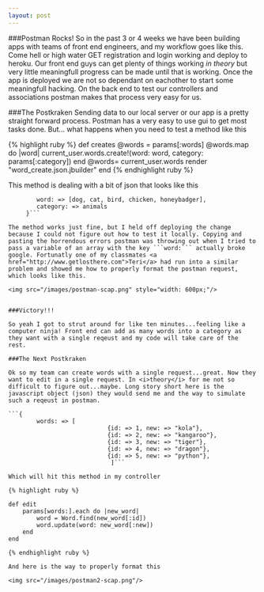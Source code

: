 ```yaml
---
layout: post
---
```


###Postman Rocks!
So in the past 3 or 4 weeks we have been building apps with teams of front end engineers, and my workflow goes like this. Come hell or high water GET registration and login working and deploy to heroku. Our front end guys can get plenty of things working <i>in theory</i> but very little meaningfull progress can be made until that is working. Once the app is deployed we are not so dependant on eachother to start some meaningfull hacking. On the back end to test our controllers and associations postman makes that process very easy for us. 

###The Postkraken
Sending data to our local server or our app is a pretty straight forward process. Postman has a very easy to use gui to get most tasks done. But... what happens when you need to test a method like this

{% highlight ruby %}
def creates
	@words = params[:words]
	@words.map do |word|
		current_user.words.create!(word: word, category: params[:category])
   end
  @words= current_user.words
	render "word_create.json.jbuilder"
end
{% endhighlight ruby %}

This method is dealing with a bit of json that looks like this
```{
		word: => [dog, cat, bird, chicken, honeybadger], 
		category: => animals
	 }```

The method works just fine, but I held off deploying the change because I could not figure out how to test it locally. Copying and pasting the horrendous errors postman was throwing out when I tried to pass a variable of an array with the key ```word:``` actually broke google. Fortunatly one of my classmates <a href="http://www.getlosthere.com">Teri</a> had run into a similar problem and showed me how to properly format the postman request, which looks like this.

<img src="/images/postman-scap.png" style="width: 600px;"/>


###Victory!!!

So yeah I got to strut around for like ten minutes...feeling like a computer ninja! Front end can add as many words into a category as they want with a single reqeust and my code will take care of the rest.

###The Next Postkraken

Ok so my team can create words with a single request...great. Now they want to edit in a single request. In <i>theory</i> for me not so difficult to figure out...maybe. Long story short here is the javascript object (json) they would send me and the way to simulate such a reqeust in postman.

```{
		words: => [
							{id: => 1, new: => "kola"}, 
							{id: => 2, new: => "kangaroo"},
							{id: => 3, new: => "tiger"},
							{id: => 4, new: => "dragon"},
							{id: => 5, new: => "python"},
							 ]```

Which will hit this method in my controller

{% highlight ruby %}

def edit
	params[words:].each do |new_word|
		word = Word.find(new_word[:id])
		word.update(word: new_word[:new])
	end
end

{% endhighlight ruby %}

And here is the way to properly format this

<img src="/images/postman2-scap.png"/>

























